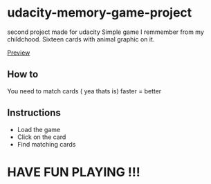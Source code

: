 # udacity-memory-game-project
second project made for udacity
Simple game I remmember from my childchood. Sixteen cards with animal graphic on it.

<a href="https://jabarlew.github.io/udacity-memory-game-project/index.html">Preview</a>

## How to
You need to match cards ( yea thats is) faster = better

## Instructions

+ Load the game 
+ Click on the card
+ Find matching cards


# HAVE FUN PLAYING !!!



